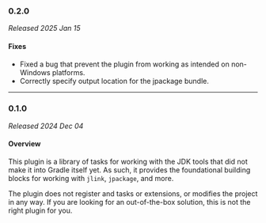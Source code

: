 ### 0.2.0

_Released 2025 Jan 15_

#### Fixes

- Fixed a bug that prevent the plugin from working as intended on non-Windows
  platforms.
- Correctly specify output location for the jpackage bundle.


---

### 0.1.0

_Released 2024 Dec 04_

#### Overview

This plugin is a library of tasks for working with the JDK tools that did not
make it into Gradle itself yet. As such, it provides the foundational building
blocks for working with `jlink`, `jpackage`, and more.

The plugin does not register and tasks or extensions, or modifies the project in
any way. If you are looking for an out-of-the-box solution, this is not the
right plugin for you.